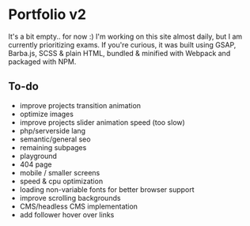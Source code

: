 # Portfolio v2

It's a bit empty.. for now :)
I'm working on this site almost daily, but I am currently prioritizing exams.
If you're curious, it was built using GSAP, Barba.js, SCSS & plain HTML, bundled & minified with Webpack and packaged with NPM.

## To-do
- improve projects transition animation
- optimize images
- improve projects slider animation speed (too slow)
- php/serverside lang
- semantic/general seo
- remaining subpages
- playground
- 404 page
- mobile / smaller screens
- speed & cpu optimization
- loading non-variable fonts for better browser support
- improve scrolling backgrounds
- CMS/headless CMS implementation
- add follower hover over links
